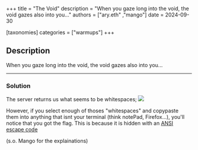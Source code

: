 +++
title = "The Void"
description = "When you gaze long into the void, the void gazes also into you..."
authors = ["ary.eth" ,"mango"]
date = 2024-09-30

[taxonomies]
categories = ["warmups"]
+++

## Description

When you gaze long into the void, the void gazes also into you...

----
### Solution

The server returns us what seems to be whitespaces;
![](https://i.imgur.com/VpFaFMq.png)

However, if you select enough of thoses "whitespaces" and copypaste them into anything that isnt your terminal (think notePad, Firefox...), you'll notice that you got the flag. This is because it is hidden with an [ANSI escape code](https://en.wikipedia.org/wiki/ANSI_escape_code)


(s.o. Mango for the explainations)